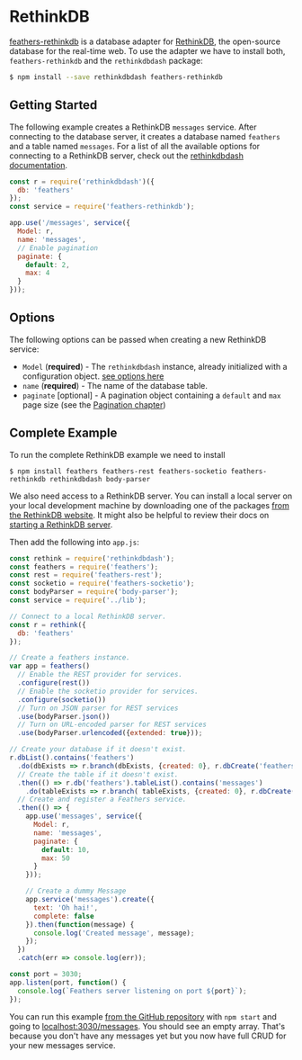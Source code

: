 # RethinkDB

[feathers-rethinkdb](https://github.com/feathersjs/feathers-rethinkdb) is a database adapter for [RethinkDB](https://rethinkdb.com), the open-source database for the real-time web.  To use the adapter we have to install both, `feathers-rethinkdb` and the `rethinkdbdash` package:

```bash
$ npm install --save rethinkdbdash feathers-rethinkdb
```

## Getting Started

The following example creates a RethinkDB `messages` service. After connecting to the database server, it creates a database named `feathers` and a table named `messages`.  For a list of all the available options for connecting to a RethinkDB server, check out the [rethinkdbdash documentation](https://github.com/neumino/rethinkdbdash#importing-the-driver).

```js
const r = require('rethinkdbdash')({
  db: 'feathers'
});
const service = require('feathers-rethinkdb');

app.use('/messages', service({
  Model: r,
  name: 'messages',
  // Enable pagination
  paginate: {
    default: 2,
    max: 4
  }
}));
```

## Options

The following options can be passed when creating a new RethinkDB service:

- `Model` (**required**) - The `rethinkdbdash` instance, already initialized with a configuration object. [see options here](https://github.com/neumino/rethinkdbdash#importing-the-driver)
- `name` (**required**) - The name of the database table.
- `paginate` [optional] - A pagination object containing a `default` and `max` page size (see the [Pagination chapter](databases/pagination.md))

## Complete Example

To run the complete RethinkDB example we need to install

```
$ npm install feathers feathers-rest feathers-socketio feathers-rethinkdb rethinkdbdash body-parser
```

We also need access to a RethinkDB server.  You can install a local server on your local development machine by downloading one of the packages [from the RethinkDB website](https://rethinkdb.com/docs/install/).  It might also be helpful to review their docs on [starting a RethinkDB server](http://rethinkdb.com/docs/start-a-server/).

Then add the following into `app.js`:

```js
const rethink = require('rethinkdbdash');
const feathers = require('feathers');
const rest = require('feathers-rest');
const socketio = require('feathers-socketio');
const bodyParser = require('body-parser');
const service = require('../lib');

// Connect to a local RethinkDB server.
const r = rethink({
  db: 'feathers'
});

// Create a feathers instance.
var app = feathers()
  // Enable the REST provider for services.
  .configure(rest())
  // Enable the socketio provider for services.
  .configure(socketio())
  // Turn on JSON parser for REST services
  .use(bodyParser.json())
  // Turn on URL-encoded parser for REST services
  .use(bodyParser.urlencoded({extended: true}));

// Create your database if it doesn't exist.
r.dbList().contains('feathers')
  .do(dbExists => r.branch(dbExists, {created: 0}, r.dbCreate('feathers'))).run()
  // Create the table if it doesn't exist.
  .then(() => r.db('feathers').tableList().contains('messages')
    .do(tableExists => r.branch( tableExists, {created: 0}, r.dbCreate('messages'))).run())
  // Create and register a Feathers service.
  .then(() => {
    app.use('messages', service({
      Model: r,
      name: 'messages',
      paginate: {
        default: 10,
        max: 50
      }
    }));

    // Create a dummy Message
    app.service('messages').create({
      text: 'Oh hai!',
      complete: false
    }).then(function(message) {
      console.log('Created message', message);
    });
  })
  .catch(err => console.log(err));

const port = 3030;
app.listen(port, function() {
  console.log(`Feathers server listening on port ${port}`);
});
```

You can run this example [from the GitHub repository](https://github.com/feathersjs/feathers-rethinkdb/blob/master/example/app.js) with `npm start` and going to [localhost:3030/messages](http://localhost:3030/messages). You should see an empty array. That's because you don't have any messages yet but you now have full CRUD for your new messages service.
